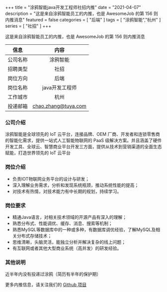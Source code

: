 +++
title = "涂鸦智能java开发工程师社招内推"
date = "2021-04-07"
description = "这是来自涂鸦智能员工的内推，也是 AwesomeJob 的第 156 则内推消息"
featured = false
categories = [
    "后端"
]
tags = [
    "涂鸦智能","杭州"
]
series = [
    "社招"
]
+++

这是来自涂鸦智能员工的内推，也是 AwesomeJob 的第 156 则内推消息
<!--more-->

| 信息 | 内容 |
| :-----:| :----: |
| 公司名称 | 涂鸦智能 |
| 招聘类型 | 社招 |
| 岗位方向 | 后端 |
| 岗位名称 | java开发工程师 |
| 工作城市 | 杭州 |
| 投递邮箱 | chao.zhang@tuya.com |

### 公司介绍

涂鸦智能是全球领先的 IoT 云平台，连接品牌、OEM 厂商、开发者和连锁零售商的智能化需求，提供一站式人工智能物联网的 PaaS 级解决方案。并且涵盖了硬件开发工具、全球云、智慧商业平台开发三方面，提供从技术到营销渠道的全面生态赋能，打造世界领先的 IoT 云平台

### 岗位介绍

- 负责IOT物联网业务平台的设计与研发；
- 深入理解业务需求，分析和发现系统瓶颈，推动系统性能的提高；
- 对技术有热情，对技术能力有中长期的规划，持续学习。

### 岗位要求

- 精通Java语言，对相关技术领域的开源产品有深入的理解；
- 熟悉分布式、性能调优、缓存、消息、搜索等机制；
- 熟悉MySQL等数据库中的一种或多种，有数据库调优经验，了解MySQL及相关分布式存储技术；
- 思维清晰，头脑灵活，能独立分析并解决复杂的线上问题；
- 有互联网或者其他大型商业系统（高并发）的研发经验。

### 其他说明

近半年内没有投递过涂鸦（简历有半年的保护期）

更多内推信息，请关注我们的 [Github 项目](https://github.com/Dikea/AwesomeJob)

